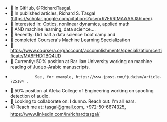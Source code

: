 - 👋 In GitHub, @RichardTasgal.
- 👋 In published articles, Richard S. Tasgal (https://scholar.google.com/citations?user=R7ERRtMAAAAJ&hl=en).
- 👀 Interested in: Optics, nonlinear dynamics, applied math
- 👀           AND  machine learning, data science....
- 👀 Recently: Did half a data science boot camp and
- 👀           completed Coursera's Machine Learning Specialization 
- 👀           https://www.coursera.org/account/accomplishments/specialization/certificate/MA8FHDTBQ4UD 
- 🌱 Currently: 50% position at Bar Ilan University working on machine reading of Judeo-Arabic manuscripts.
-                See, for example, https://www.jpost.com/judaism/article-725184 .
- 🌱            50% position at Afeka College of Engineering working on spoofing detection of audio.        
- 💞️ Looking to collaborate on:  I dunno. Reach out. I'm all ears.
- 📫 Reach me at:  tasgal@gmail.com, +972-50-6674325, https://www.linkedin.com/in/richardtasgal/

<!---
RichardTasgal/RichardTasgal is a ✨ special ✨ repository because its `README.md` (this file) appears on your GitHub profile.
You can click the Preview link to take a look at your changes.
--->
